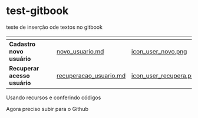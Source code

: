# test-gitbook

teste de inserção ode textos no gitbook

<table data-view="cards"><thead><tr><th></th><th></th><th></th><th data-hidden data-card-target data-type="content-ref"></th><th data-hidden data-card-cover data-type="files"></th></tr></thead><tbody><tr><td><strong>Cadastro novo usuário</strong></td><td></td><td></td><td><a href="novo_usuario.md">novo_usuario.md</a></td><td><a href=".gitbook/assets/icon_user_novo.png">icon_user_novo.png</a></td></tr><tr><td><strong>Recuperar acesso usuário</strong></td><td></td><td></td><td><a href="recuperacao_usuario.md">recuperacao_usuario.md</a></td><td><a href=".gitbook/assets/icon_user_recupera.png">icon_user_recupera.png</a></td></tr></tbody></table>

Usando recursos e conferindo códigos

Agora preciso subir para o Github
